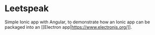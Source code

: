 # Leetspeak #

Simple Ionic app with Angular, to demonstrate how an Ionic app can be
packaged into an [[Electron app|https://www.electronjs.org/]]. 





